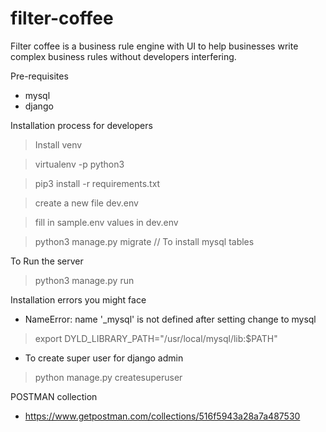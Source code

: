 # filter-coffee
Filter coffee is a business rule engine with UI to help businesses write complex business rules without developers interfering. 


Pre-requisites
- mysql 
- django 


Installation process for developers

> Install venv 

> virtualenv -p python3

> pip3 install -r requirements.txt 

> create a new file dev.env 

> fill in sample.env values in dev.env

> python3 manage.py migrate // To install mysql tables 

To Run the server 

> python3 manage.py run 

Installation errors you might face 

- NameError: name '_mysql' is not defined after setting change to mysql

> export DYLD_LIBRARY_PATH="/usr/local/mysql/lib:$PATH"



- To create super user for django admin 

> python manage.py createsuperuser

POSTMAN collection 
- https://www.getpostman.com/collections/516f5943a28a7a487530

